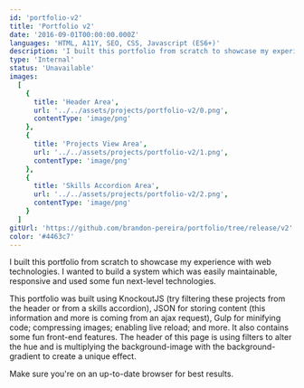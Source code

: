 ```yaml
---
id: 'portfolio-v2'
title: 'Portfolio v2'
date: '2016-09-01T00:00:00.000Z'
languages: 'HTML, A11Y, SEO, CSS, Javascript (ES6+)'
description: 'I built this portfolio from scratch to showcase my experience with web technologies. I wanted to build a system which was easily maintainable, responsive and used some fun next-level technologies.'
type: 'Internal'
status: 'Unavailable'
images:
  [
    {
      title: 'Header Area',
      url: '../../assets/projects/portfolio-v2/0.png',
      contentType: 'image/png'
    },
    {
      title: 'Projects View Area',
      url: '../../assets/projects/portfolio-v2/1.png',
      contentType: 'image/png'
    },
    {
      title: 'Skills Accordion Area',
      url: '../../assets/projects/portfolio-v2/2.png',
      contentType: 'image/png'
    }
  ]
gitUrl: 'https://github.com/brandon-pereira/portfolio/tree/release/v2'
color: '#4463c7'
---
```


I built this portfolio from scratch to showcase my experience with web technologies. I wanted to build a system which was easily maintainable, responsive and used some fun next-level technologies.

This portfolio was built using KnockoutJS (try filtering these projects from the header or from a skills accordion), JSON for storing content (this information and more is coming from an ajax request), Gulp for minifying code; compressing images; enabling live reload; and more. It also contains some fun front-end features. The header of this page is using filters to alter the hue and is multiplying the background-image with the background-gradient to create a unique effect.

Make sure you're on an up-to-date browser for best results.
